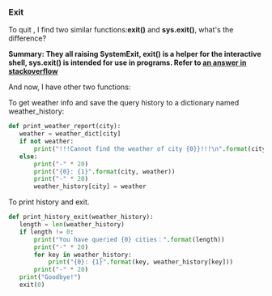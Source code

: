 ### Exit

To quit , I find two similar functions:**exit()** and **sys.exit()**, what's the difference?
 
 **Summary: They all raising SystemExit, exit() is a helper for the interactive shell, sys.exit() is intended for use in programs. Refer to [an answer in stackoverflow](http://stackoverflow.com/questions/6501121/difference-between-exit-and-sys-exit-in-python)**
 
 And now, I have other two functions:
 
 To get weather info and save the query history to a dictionary named weather_history:
 
 ```python
 def print_weather_report(city):
    weather = weather_dict[city]
    if not weather:
        print("!!!Cannot find the weather of city {0}}!!!\n".format(city))
    else:
        print("-" * 20)
        print("{0}: {1}".format(city, weather))
        print("-" * 20)
        weather_history[city] = weather
 ```
 To print history and exit.
 
 ```python
 def print_history_exit(weather_history):
    length = len(weather_history)
    if length != 0:
        print("You have queried {0} cities：".format(length))
        print("-" * 20)
        for key in weather_history:
            print("{0}: {1}".format(key, weather_history[key]))
        print("-" * 20)
    print("Goodbye!")
    exit(0)
```

